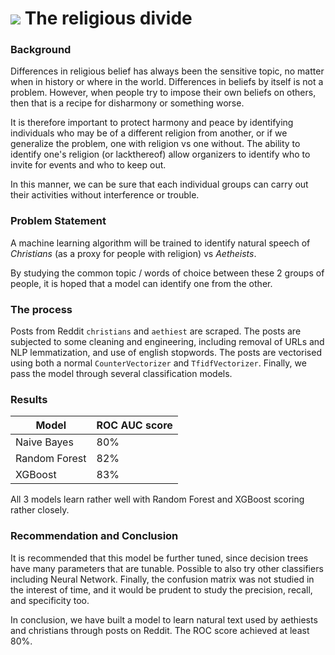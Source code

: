 # ![](https://awaypoint.files.wordpress.com/2015/08/christian-vs-atheist.jpg) The religious divide

### Background

Differences in religious belief has always been the sensitive topic, no matter when in history or where in the world. Differences in beliefs by itself is not a problem. However, when people try to impose their own beliefs on others, then that is a recipe for disharmony or something worse.

It is therefore important to protect harmony and peace by identifying individuals who may be of a different religion from another, or if we generalize the problem, one with religion vs one without. The ability to identify one's religion (or lackthereof) allow organizers to identify who to invite for events and who to keep out.

In this manner, we can be sure that each individual groups can carry out their activities without interference or trouble.

### Problem Statement

A machine learning algorithm will be trained to identify natural speech of *Christians* (as a proxy for people with religion) vs *Aetheists*.

By studying the common topic / words of choice between these 2 groups of people, it is hoped that a model can identify one from the other.

### The process

Posts from Reddit `christians` and `aethiest` are scraped.
The posts are subjected to some cleaning and engineering, including removal of URLs and NLP lemmatization, and use of english stopwords.
The posts are vectorised using both a normal `CounterVectorizer` and `TfidfVectorizer`.
Finally, we pass the model through several classification models.

### Results

|Model|ROC AUC score|
|---|---|
|Naive Bayes|80%|
|Random Forest|82%|
|XGBoost|83%|

All 3 models learn rather well with Random Forest and XGBoost scoring rather closely.

### Recommendation and Conclusion

It is recommended that this model be further tuned, since decision trees have many parameters that are tunable.
Possible to also try other classifiers including Neural Network.
Finally, the confusion matrix was not studied in the interest of time, and it would be prudent to study the precision, recall, and specificity too.

In conclusion, we have built a model to learn natural text used by aethiests and christians through posts on Reddit. The ROC score achieved at least 80%.